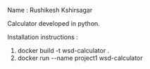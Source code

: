 Name : Rushikesh Kshirsagar

Calculator developed in python. 

Installation instructions : 

1. docker build -t wsd-calculator .
2. docker run --name project1 wsd-calculator

